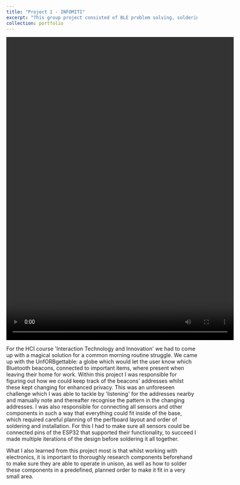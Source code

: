 ```yaml
---
title: "Project 1 - INFOMITI"
excerpt: "This group project consisted of BLE problem solving, soldering and careful planning.<br/><img src='/images/500x300.png'>"
collection: portfolio
---
```


<video controls="controls" width="600" height="800" name="Demo UnfORBgettable">
  <source src="/images/project1_smaller.mov">
</video>


For the HCI course 'Interaction Technology and Innovation' we had to come up with a magical solution for a common morning routine struggle. We came up with the UnfORBgettable: a globe which would let the user know which Bluetooth beacons, connected to important items, where present when leaving their home for work. 
Within this project I was responsible for figuring out how we could keep track of the beacons' addresses whilst these kept changing for enhanced privacy. This was an unforeseen challenge which I was able to tackle by 'listening' for the addresses nearby and manually note and thereafter recognise the pattern in the changing addresses. I was also responsible for connecting all sensors and other components in such a way that everything could fit inside of the base, which required careful planning of the perfboard layout and order of soldering and installation. For this I had to make sure all sensors could be connected pins of the ESP32 that supported their functionality, to succeed I made multiple iterations of the design before soldering it all together.

What I also learned from this project most is that whilst working with electronics, it is important to thoroughly research components beforehand to make sure they are able to operate in unison, as well as how to solder these components in a predefined, planned order to make it fit in a very small area.
